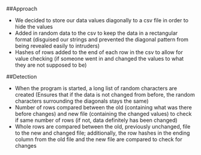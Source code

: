 ##Approach
- We decided to store our data values diagonally to a csv file in order to hide the values
- Added in random data to the csv to keep the data in a rectangular format (disguised our strings and prevented the diagonal pattern from being revealed easily to intruders)
- Hashes of rows added to the end of each row in the csv to allow for value checking (if someone went in and changed the values to what they are not supposed to be)

##Detection
- When the program is started, a long list of random characters are created (Ensures that if the data is not changed from before, the random characters surrounding the diagonals stays the same)
- Number of rows compared between the old (containing what was there before changes) and new file (containing the changed values) to check if same number of rows (if not, data definitely has been changed)
- Whole rows are compared between the old, previously unchanged, file to the new and changed file; additionally, the row hashes in the ending column from the old file and the new file are compared to check for changes
